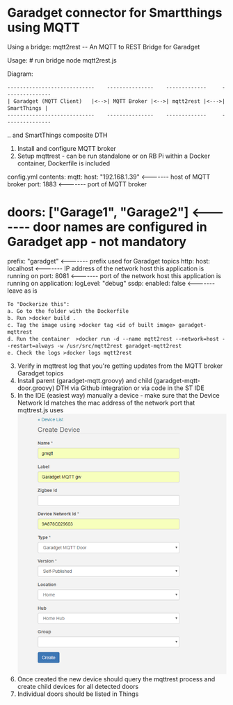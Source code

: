 # Garadget connector for Smartthings using MQTT

Using a bridge:
mqtt2rest -- An MQTT to REST Bridge for Garadget


Usage:
    # run bridge
    node mqtt2rest.js

Diagram:

    ----------------------------    ---------------    -------------     ---------------
    | Garadget (MQTT Client)   |<-->| MQTT Broker |<-->| mqtt2rest |<--->| SmartThings |
    ----------------------------    ---------------    -------------     ---------------

.. and SmartThings composite DTH

1. Install and configure MQTT broker
2. Setup mqttrest - can be run standalone or on RB Pi within a Docker container, Dockerfile is included

config.yml contents:
mqtt:
  host: "192.168.1.39"  <------- host of MQTT broker
  port: 1883            <------- port of MQTT broker
#  doors: ["Garage1", "Garage2"]   <------- door names are configured in Garadget app - not mandatory
  prefix: "garadget"    <------- prefix used for Garadget topics
http:
  host: localhost       <------- IP address of the network host this application is running on
  port: 8081            <------- port of the network host this application is running on
application:
  logLevel: "debug"
ssdp:
   enabled: false       <------- leave as is

    To "Dockerize this":
    a. Go to the folder with the Dockerfile
    b. Run >docker build .
    c. Tag the image using >docker tag <id of built image> garadget-mqttrest
    d. Run the container  >docker run -d --name mqtt2rest --network=host --restart=always -w /usr/src/mqtt2rest garadget-mqtt2rest
    e. Check the logs >docker logs mqtt2rest
3. Verify in mqttrest log that you're getting updates from the MQTT broker Garadget topics
4. Install parent (garadget-mqtt.groovy) and child (garadget-mqtt-door.groovy) DTH via Github integration or via code in the ST IDE
4. In the IDE (easiest way) manually a device - make sure that the Device Network Id matches the mac address of the network port
that mqttrest.js uses
![alt text](https://github.com/thecrazymonkey/Garadget-mqtt/blob/master/pics/dthcreate.png)
5. Once created the new device should query the mqttrest process and create child devices for all detected doors
6. Individual doors should be listed in Things

